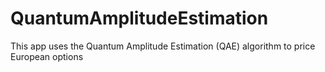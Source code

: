 # QuantumAmplitudeEstimation
This app uses the Quantum Amplitude Estimation (QAE) algorithm to price European options
